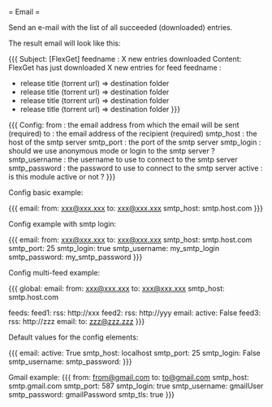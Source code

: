 = Email =

Send an e-mail with the list of all succeeded (downloaded) entries.

The result email will look like this:

{{{
Subject: [FlexGet] feedname : X new entries downloaded
Content: 
FlexGet has just downloaded X new entries for feed feedname  :
- release title (torrent url) => destination folder
- release title (torrent url) => destination folder
- release title (torrent url) => destination folder
- release title (torrent url) => destination folder
}}}

{{{
Config:
  from          : the email address from which the email will be sent (required)
  to            : the email address of the recipient (required)
  smtp_host     : the host of the smtp server
  smtp_port     : the port of the smtp server
  smtp_login    : should we use anonymous mode or login to the smtp server ?
  smtp_username : the username to use to connect to the smtp server
  smtp_password : the password to use to connect to the smtp server
  active        : is this module active or not ?
}}}

Config basic example:

{{{
email:
  from: xxx@xxx.xxx
  to: xxx@xxx.xxx
  smtp_host: smtp.host.com
}}}

Config example with smtp login:

{{{
email:
  from: xxx@xxx.xxx
  to: xxx@xxx.xxx
  smtp_host: smtp.host.com
  smtp_port: 25
  smtp_login: true
  smtp_username: my_smtp_login
  smtp_password: my_smtp_password
}}}

Config multi-feed example:

{{{
global:
  email:
    from: xxx@xxx.xxx
    to: xxx@xxx.xxx
    smtp_host: smtp.host.com

feeds:
  feed1:
    rss: http://xxx
  feed2:
    rss: http://yyy
    email:
      active: False
  feed3:
    rss: http://zzz
    email:
      to: zzz@zzz.zzz
}}}

Default values for the config elements:

{{{
email:
  active: True
  smtp_host: localhost
  smtp_port: 25
  smtp_login: False
  smtp_username:
  smtp_password:
}}}

Gmail example:
{{{
    from: from@gmail.com
    to: to@gmail.com
    smtp_host: smtp.gmail.com
    smtp_port: 587
    smtp_login: true
    smtp_username: gmailUser
    smtp_password: gmailPassword
    smtp_tls: true
}}}